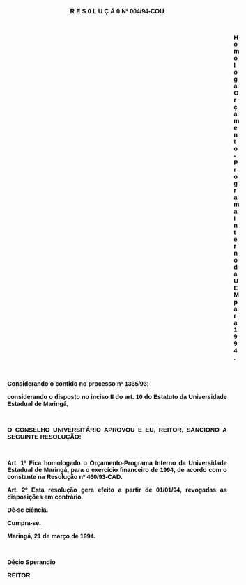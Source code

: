 <BODY TEXT="#000000">

<B><FONT FACE="Arial" SIZE=2><P ALIGN="JUSTIFY"></P>
</FONT><FONT FACE="Arial"><P ALIGN="CENTER">R E S 0 L U &Ccedil; &Atilde; 0  Nº 004/94-COU</P>
<P ALIGN="JUSTIFY"></P>
<P ALIGN="JUSTIFY">&nbsp;</P><DIR>
<DIR>
<DIR>
<DIR>
<DIR>
<DIR>
<DIR>
<DIR>
<DIR>
<DIR>
<DIR>
<DIR>
<DIR>

<P ALIGN="JUSTIFY">Homologa Or&ccedil;amento-Programa Interno da UEM para 1994.</P>
</B><P ALIGN="JUSTIFY"></P>
<P ALIGN="JUSTIFY">&nbsp;</P></DIR>
</DIR>
</DIR>
</DIR>
</DIR>
</DIR>
</DIR>
</DIR>
</DIR>
</DIR>
</DIR>
</DIR>
</DIR>

<P ALIGN="JUSTIFY">Considerando o contido no <B>processo nº 1335/93</B>; </P>
<P ALIGN="JUSTIFY">considerando o disposto no inciso II do art. 10 do Estatuto da Universidade Estadual de Maring&aacute;,</P>
<P ALIGN="JUSTIFY"></P>
<P ALIGN="JUSTIFY">&nbsp;</P>
<P ALIGN="JUSTIFY">O CONSELHO UNIVERSIT&Aacute;RIO APROVOU E EU, REITOR, SANCIONO A SEGUINTE RESOLU&Ccedil;&Atilde;O:</P>
<P ALIGN="JUSTIFY"></P>
<P ALIGN="JUSTIFY">&nbsp;</P>
<B><P ALIGN="JUSTIFY">Art. 1º </B> Fica homologado o Or&ccedil;amento-Programa Interno da Universidade Estadual de Maring&aacute;, para o exerc&iacute;cio financeiro de 1994, de acordo com o constante na Resolu&ccedil;&atilde;o nº 460/93-CAD.</P>
<B><P ALIGN="JUSTIFY">Art. 2º</B> Esta resolu&ccedil;&atilde;o gera efeito a partir de 01/01/94, revogadas as disposi&ccedil;&otilde;es em contr&aacute;rio.</P>
<P ALIGN="JUSTIFY">D&ecirc;-se ci&ecirc;ncia.</P>
<P ALIGN="JUSTIFY">Cumpra-se.</P>
<P ALIGN="JUSTIFY"></P>
<P ALIGN="JUSTIFY">Maring&aacute;, 21 de mar&ccedil;o de 1994.</P>
<P ALIGN="JUSTIFY"></P>
<P ALIGN="JUSTIFY">&nbsp;</P>
<P ALIGN="JUSTIFY">D&eacute;cio Sperandio</P>
<B><P ALIGN="JUSTIFY">REITOR</P></B></FONT></BODY>
